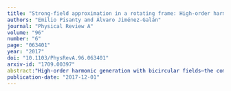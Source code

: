 ```yaml
---
title: "Strong-field approximation in a rotating frame: High-order harmonic emission from p states in bicircular fields"
authors: "Emilio Pisanty and Álvaro Jiménez-Galán"
journal: "Physical Review A"
volume: "96"
number: "6"
page: "063401"
year: "2017"
doi: "10.1103/PhysRevA.96.063401"
arxiv-id: "1709.00397"
abstract:"High-order harmonic generation with bicircular fields—the combination of counter-rotating circularly polarized pulses at different frequencies—results in a series of short-wavelength XUV harmonics with alternating circular polarizations, and experiments show that there is an asymmetry in the emission between the two helicities: a slight one in helium and a larger one in neon and argon, where the emission is carried out by p-shell electrons. Here we analyze this asymmetry by switching to a rotating frame in which the field is linearly polarized; this induces an effective magnetic field which lowers the ionization potential of the p+ orbital that corotates with the lower-frequency driver, enhancing its harmonic emission and the overall helicity of the generated harmonics, while also introducing nontrivial effects from the transformation to a noninertial frame in complex time. In addition, this analysis directly relates the small asymmetry produced by s-shell emission to the imaginary part of the recollision velocity in the standard strong-field-approximation formalism."
publication-date: "2017-12-01"
---
```

